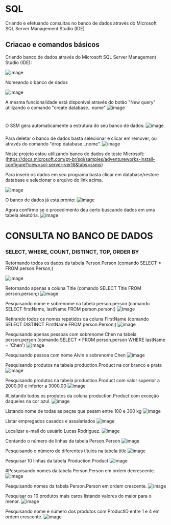 # SQL
Criando e efetuando consultas no banco de dados através do Microsoft SQL Server Management Studio (IDE)



## Criacao e comandos básicos

Criando banco de dados através do Microsoft SQL Server Management Studio (IDE):


![image](https://user-images.githubusercontent.com/78691172/174483667-8d1400d5-5559-41f3-a5f2-9430f003962c.png)






Nomeando o banco de dados

![image](https://user-images.githubusercontent.com/78691172/174483816-e5e4fa07-588f-45d5-9403-745b9af6112f.png)


A mesma funcionalidade está disponível através do botão "New query" utilizando o comando "create database...nome"
  ![image](https://user-images.githubusercontent.com/78691172/174484221-2e2319e7-e0a8-4746-a433-1d4dda696203.png)
###
  #
O SSM gera automaticamente a estrutura do seu banco de dados:
![image](https://user-images.githubusercontent.com/78691172/174483981-cf77731f-3992-4546-b176-203becb3c03b.png)
  ###
  ###
  ###
  Para deletar o banco de dados basta selecionar e clicar em remover, ou através do comando "drop database...nome".
  ![image](https://user-images.githubusercontent.com/78691172/174484381-fb1d5907-ee73-4126-8c3f-3377f06981f7.png)


Neste projeto estou utilizando banco de dados de teste Microsoft: (https://docs.microsoft.com/pt-br/sql/samples/adventureworks-install-configure?view=sql-server-ver16&tabs=ssms)

Para inserir os dados em seu programa basta clicar em database/restore database e selecionar o arquivo do link acima.
  
![image](https://user-images.githubusercontent.com/78691172/174485232-42950963-c1df-4354-8701-a7cb8b652ceb.png)
  
 
O banco de dados já está pronto:
![image](https://user-images.githubusercontent.com/78691172/174485340-32bf9bc1-b643-43f8-9ec9-4e124d44a219.png)

  
Agora confirmo se o procedimento deu certo buscando dados em uma tabela aleatória.
  ![image](https://user-images.githubusercontent.com/78691172/174485592-6be06f7c-1f4a-4b9b-863d-45f248b1f450.png)

  

  
# CONSULTA NO BANCO DE DADOS
### SELECT, WHERE, COUNT, DISTINCT, TOP, ORDER BY

Retornando todos os dados da tabela Person.Person (comando SELECT * FROM person.Person;)
  
![image](https://user-images.githubusercontent.com/78691172/174485957-10363ed0-f357-4f75-b7f2-dd8bf4f3e971.png)

Retornando apenas a coluna Title (comando SELECT Title FROM person.person;)
![image](https://user-images.githubusercontent.com/78691172/174486164-885f2746-f7b9-42e4-8291-762b6bd7644d.png)

Pesquisando nome e sobrenome na tabela person.person (comando SELECT firstName, lastName FROM person.person;)
![image](https://user-images.githubusercontent.com/78691172/174486425-d45ff237-7f5a-4b11-9488-e62e1ac9d6b1.png)


Retirando todos os nomes repetidos da coluna FirstName (comando SELECT DISTINCT FirstName FROM person.Person;)
![image](https://user-images.githubusercontent.com/78691172/174489420-2408dfab-b9f7-418b-b19b-19050e6e7462.png)

Pesquisando apenas pessoas com sobrenome Chen na tabela person.person (comando SELECT * FROM person.person WHERE lastName = 'Chen')
![image](https://user-images.githubusercontent.com/78691172/174489786-107769dc-d67c-407a-8ec0-84870d630da8.png)

Pesquisando pessoa com nome Alvin e sobrenome Chen
![image](https://user-images.githubusercontent.com/78691172/174489894-135c4c28-6e04-4be6-a7b5-b80f27dd54fc.png)

Pesquisando produtos na tabela production.Product na cor branco e prata
![image](https://user-images.githubusercontent.com/78691172/174490115-4429fa05-dbb4-414f-92ad-de26792308e2.png)

Pesquisando produtos na tabela production.Product com valor superior a 2000,00 e inferior a 3000,00
![image](https://user-images.githubusercontent.com/78691172/174490380-25ec7663-85f6-4d56-8cd3-66be9bdd77e1.png)

#Listando todos os produtos da coluna production.Product com exceção daqueles na cor azul.
![image](https://user-images.githubusercontent.com/78691172/174490668-53849d65-d5e5-482f-b7f7-33c8753dbe26.png)

Listando nome de todas as peças que pesam entre 100 e 300 kg
![image](https://user-images.githubusercontent.com/78691172/174491246-afcf2401-7431-452b-a882-16e957d790b6.png)

Listar empregados casados e assalariados
![image](https://user-images.githubusercontent.com/78691172/174492569-44ed2de0-08e1-402b-bd52-2f01394acd9d.png)

Localizar e-mail do usuário Lucas Rodriguez.
![image](https://user-images.githubusercontent.com/78691172/174492864-35ea3259-e234-4c9c-b94c-0c6c6e931e87.png)

Contando o número de linhas da tabela Person.Person
![image](https://user-images.githubusercontent.com/78691172/174493044-1f5796c2-4332-4c4d-8775-4593e31ee56c.png)

Pesquisando o número de diferentes títulos na tabela title
![image](https://user-images.githubusercontent.com/78691172/174493237-a17cdbb7-4ad5-428d-b908-a43eb0977f05.png)


Pesquisar 10 linhas da tabela Production.Product
![image](https://user-images.githubusercontent.com/78691172/174493822-81e0f799-4bf2-4bb2-a7cf-981d6f703e61.png)

#Pesquisando nomes da tabela Person.Person em ordem decrescente.
![image](https://user-images.githubusercontent.com/78691172/174494060-85a5e722-4ae2-4dc5-bfc9-fe739784d976.png)

Pesquisando nomes da tabela Person.Person em ordem crescente.
![image](https://user-images.githubusercontent.com/78691172/174493993-6ca11217-178f-4cc6-af26-da6397934ac8.png)

Pesquisar os 10 produtos mais caros listando valores do maior para o menor.
![image](https://user-images.githubusercontent.com/78691172/174494449-097784f8-3347-45fc-8016-de41808d6014.png)

Pesquisando nome e número dos produtos com ProductID entre 1 e 4 em ordem crescente.
![image](https://user-images.githubusercontent.com/78691172/174494586-6f33fbc2-e127-4ad9-9d2f-0d95f24af294.png)
